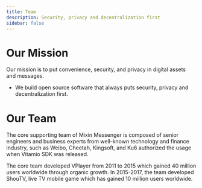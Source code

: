 ```yaml
---
title: Team
description: Security, privacy and decentralization first
sidebar: false
---
```


# Our Mission

Our mission is to put convenience, security, and privacy in digital assets and messages. 

- We build open source software that always puts security, privacy and decentralization first.

# Our Team

The core supporting team of Mixin Messenger is composed of senior engineers and business experts from well-known technology and finance industry, such as Weibo, Cheetah, Kingsoft, and Ku6 authorized the usage when Vitamio SDK was released. 

The core team developed VPlayer from 2011 to 2015 which gained 40 million users worldwide through organic growth. In 2015-2017, the team developed ShouTV, live TV mobile game which has gained 10 million users worldwide.

